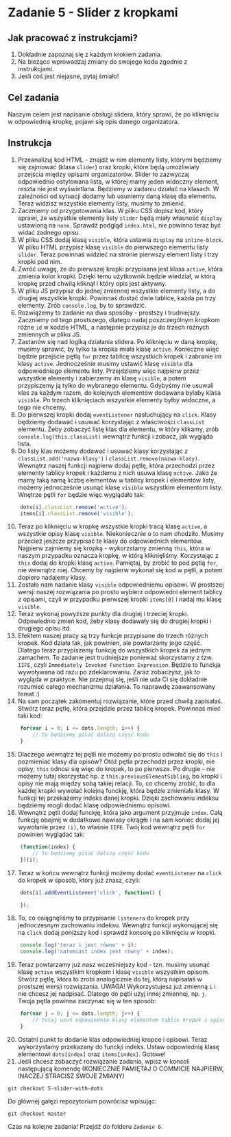 # Zadanie 5 - Slider z kropkami

## Jak pracować z instrukcjami?

1. Dokładnie zapoznaj się z każdym krokiem zadania.
2. Na bieżąco wprowadzaj zmiany do swojego kodu zgodnie z instrukcjami.
3. Jeśli coś jest niejasne, pytaj śmiało!

## Cel zadania

Naszym celem jest napisanie obsługi slidera, który sprawi, że po kliknięciu w odpowiednią kropkę, pojawi się opis danego organizatora.

## Instrukcja

1. Przeanalizuj kod HTML - znajdź w nim elementy listy, którymi będziemy się zajmować (klasa `slider`) oraz kropki, które będą umożliwiały przejścia między opisami organizatorów. Slider to zazwyczaj odpowiednio ostylowana lista, w której mamy jeden widoczny element, reszta nie jest wyświetlana. Będziemy w zadaniu działać na klasach. W zależności od sytuacji dodamy lub usuniemy daną klasę dla elementu. Teraz widzisz wszystkie elementy listy, musimy to zmienić.
2. Zaczniemy od przygotowania klas. W pliku CSS dopisz kod, który sprawi, że wszystkie elementy listy `slider` będą miały własność `display` ustawioną na `none`. Sprawdź podgląd `index.html`, nie powinno teraz być widać żadnego opisu.
3. W pliku CSS dodaj klasę `visible`, która ustawia `display` na `inline-block`. W pliku HTML przypisz klasę `visible` do pierwszego elementu listy `slider`. Teraz powinnaś widzieć na stronie pierwszy element listy i trzy kropki pod nim.
4. Zwróć uwagę, że do pierwszej kropki przypisana jest klasa `active`, która zmienia kolor kropki. Dzięki temu użytkownik będzie wiedział, w którą kropkę przed chwilą kliknął i który opis jest aktywny.
5. W pliku JS przypisz do jednej zmiennej wszystkie elementy listy, a do drugiej wszystkie kropki. Powinnaś dostać dwie tablice, każda po trzy elementy. Zrób `console.log`, by to sprawdzić.
6. Rozwiążemy to zadanie na dwa sposóby - prostszy i trudniejszy. Zaczniemy od tego prostszego, dlatego nadaj poszczególnym kropkom różne `id` w kodzie HTML, a następnie przypisz je do trzech różnych zmiennych w pliku JS. 
7. Zastanów się nad logiką działania slidera. Po kliknięciu w daną kropkę, musimy sprawić, by tylko ta kropka miała klasę `active`. Konieczne więc będzie przejście pętlą `for` przez tablicę wszystkich kropek i zabranie im klasy `active`. Jednocześnie musimy ustawić klasę `visible` dla odpowiedniego elementu listy. Przejdziemy więc najpierw przez wszystkie elementy i zabierzemy im klasę `visible`, a potem przypiszemy ją tylko do wybranego elementu. Gdybyśmy nie usuwali klas za każdym razem, do kolejnych elementów dodawana bylaby klasa `visible`. Po trzech kliknięciach wszystkie elementy byłby widoczne, a tego nie chcemy. 
8. Do pierwszej kropki dodaj `eventListener` nasłuchujący na `click`. Klasy będziemy dodawać i usuwać korzystając z właściwości `classList` elementu. Żeby zobaczyć listę klas dla elementu, w który klikamy, zrób `console.log(this.classList)` wewnątrz funkcji i zobacz, jak wygląda lista. 
9. Do listy klas możemy dodawać i usuwać klasy korzystając z `classList.add('nazwa-klasy')` i `classList.remove(nazwa-klasy)`. Wewnątrz naszej funkcji najpierw dodaj pętlę, która przechodzi przez elementy tablicy kropek i każdemu z nich usuwa klasę `active`. Jako że mamy taką samą liczbę elementów w tablicy kropek i elementów listy, możemy jednocześnie usunąć klasę `visible` wszystkim elementom listy. Wnętrze pętli `for` będzie więc wyglądało tak:
```javascript
    dots[i].classList.remove('active');
    items[i].classList.remove('visible');
```
10. Teraz po kliknięciu w kropkę wszystkie kropki tracą klasę `active`, a wszystkie opisy klasę `visible`. Niekoniecznie o to nam chodziło. Musimy przecież jeszcze przypisać te klasy do odpowiednich elementów. Najpierw zajmiemy się kropką - wykorzstamy zmienną `this`, która w naszym przypadku oznacza kropkę, w którą kliknięliśmy. Korzystając z `this` dodaj do kropki klasę `active`. Pamiętaj, by zrobić to pod pętlą `for`, nie wewnątrz niej. Chcemy by najpierw wykonał się kod w pętli, a potem dopiero nadajemy klasy. 
11. Zostało nam nadanie klasy `visible` odpowiedniemu opisowi. W prostszej wersji naszej rozwiązania po prostu wybierz odpowiedni element tablicy z opisami, czyli w przypadku pierwszej kropki `items[0]` i nadaj mu klasę `visible`. 
12. Teraz wykonaj powyższe punkty dla drugiej i trzeciej kropki. Odpowiednio zmień kod, żeby klasy dodawały się do drugiej kropki i drugiego opisu itd.
13. Efektem naszej pracy są trzy funkcje przypisane do trzech różnych kropek. Kod działa tak, jak powinien, ale powtarzamy jego część. Dlatego teraz przypiszemy funkcję do wszystkich kropek za jednym zamachem. To zadanie jest trudniejsze ponieważ skorzystamy z tzw. `IIFE`, czyli `Immediately Invoked Function Expression`. Będzie to funckja wywoływana od razu po zdeklarowaniu. Zaraz zobaczysz, jak to wygląda w praktyce. Nie przejmuj się, jeśli nie uda Ci się dokładnie rozumieć całego mechanizmu działania. To naprawdę zaawansowany temat :)
14. Na sam początek zakomentuj rozwiązanie, które przed chwilą zapisałaś. Stwórz teraz pętlę, która przejdzie przez tablicę kropek. Powinnaś mieć taki kod:
```javascript
    for(var i = 0; i <= dots.length; i++) {
        // tu będziemy pisać dalszą część kodu
    }
```
15. Dlaczego wewnątrz tej pętli nie możemy po prostu odwołać się do `this` i pozmieniać klasy dla opisów? Otóż pętla przechodzi przez kropki, nie opisy, `this` odnosi się więc do kropek, to po pierwsze. Po drugie - nie możemy tutaj skorzystać np. z `this.previousElementSibling`, bo kropki i opisy nie mają między sobą takiej relacji. To, co chcemy zrobić, to dla każdej kropki wywołać kolejną funckję, która będzie zmieniała klasy. W funkcji tej przekażemy indeks danej kropki. Dzięki zachowaniu indeksu będziemy mogli dodać klasę odpowiedniemu opisowi.
16. Wewnątrz pętli dodaj funckję, która jako argument przyjmuje `index`. Całą funkcję obejmij w dodatkowe nawiasy okrągłe i na sam koniec dodaj jej wywołanie przez `(i)`, to właśnie `IIFE`. Twój kod wewnątrz pętli `for` powinien wyglądać tak:
```javascript
    (function(index) {
        // tu będziemy pisać dalszą część kodu
    })(i);
```
17. Teraz w końcu wewnątrz funkcji możemy dodać `eventListener` na `click` do kropek w sposób, który już znasz, czyli:
```javascript
    dots[i].addEventListener('click', function() {

    });
```
18. To, co osiągnęliśmy to przypisanie `listenera` do kropek przy jednoczesnym zachowaniu indeksu. Wewnątrz funkcji wykonującej się na `click` dodaj poniższy kod i sprawdź konsolę po kliknięciu w kropki.
```javascript
    console.log('teraz i jest równe' + i);
    console.log('natomiast index jest równy' + index);
```
19. Teraz powtarzamy już nasz wcześniejszy kod - tzn. musimy usunąć klasę `active` wszystkim kropkom i klasę `visible` wszystkim opisom. Stwórz pętlę, która to zrobi analogicznie do tej, którą napisałaś w prostszej wersji rozwiązania. UWAGA! Wykorzystujesz już zmienną `i` i nie chcesz jej nadpisać. Dlatego do pętli użyj innej zmiennej, np. `j`. Twoja pętla powinna zaczynać się w ten sposób:
```javascript
    for(var j = 0; j <= dots.length; j++) {
        // tutaj usuń odpowiednie klasy elementom tablic kropek i opisów
    }
```
20. Ostatni punkt to dodanie klas odpowiedniej kropce i opisowi. Teraz wykorzystamy przekazany do funckji indeks. Ustaw odpowiednią klasę elementowi `dots[index]` oraz `items[index]`. Gotowe!
6. Jeśli chcesz zobaczyć rozwiązanie zadania, wpisz w konsoli następującą komendę (KONIECZNIE PAMIĘTAJ O COMMICIE NAJPIERW, INACZEJ STRACISZ SWOJE ZMIANY)
```
git checkout 5-slider-with-dots
```
Do głównej gałęzi repozytorium powrócisz wpisując:
```
git checkout master
```
Czas na kolejne zadania! Przejdź do folderu `Zadanie 6`.
